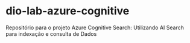 # dio-lab-azure-cognitive
Repositório para o projeto Azure Cognitive Search: Utilizando AI Search para indexação e consulta de Dados
